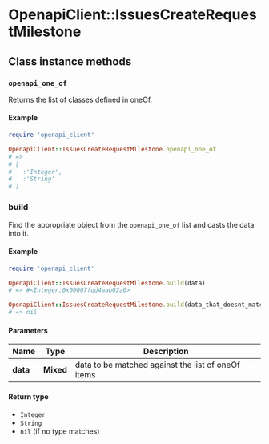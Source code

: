 # OpenapiClient::IssuesCreateRequestMilestone

## Class instance methods

### `openapi_one_of`

Returns the list of classes defined in oneOf.

#### Example

```ruby
require 'openapi_client'

OpenapiClient::IssuesCreateRequestMilestone.openapi_one_of
# =>
# [
#   :'Integer',
#   :'String'
# ]
```

### build

Find the appropriate object from the `openapi_one_of` list and casts the data into it.

#### Example

```ruby
require 'openapi_client'

OpenapiClient::IssuesCreateRequestMilestone.build(data)
# => #<Integer:0x00007fdd4aab02a0>

OpenapiClient::IssuesCreateRequestMilestone.build(data_that_doesnt_match)
# => nil
```

#### Parameters

| Name | Type | Description |
| ---- | ---- | ----------- |
| **data** | **Mixed** | data to be matched against the list of oneOf items |

#### Return type

- `Integer`
- `String`
- `nil` (if no type matches)

